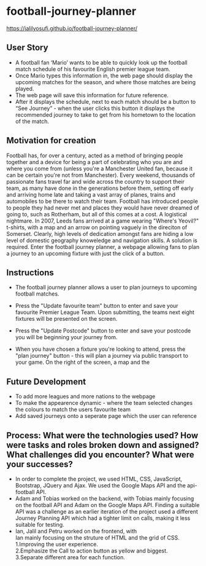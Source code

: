 # football-journey-planner
https://jalilyosufi.github.io/football-journey-planner/

## User Story

* A football fan ‘Mario’ wants to be able to quickly look up the football match schedule of his favourite English premier league team.
* Once Mario types this information in, the web page should display the upcoming matches for the season, and where those matches are being played.
* The web page will save this information for future reference.
* After it displays the schedule, next to each match should be a button to “See Journey” - when the user clicks this button it displays the         recommended journey to take to get from his hometown to the location of the match.

## Motivation for creation

Football has, for over a century, acted as a method of bringing people together and a device for being a part of celebrating who you are and where you come from (unless you're a Manchester United fan, because it can be certain you're not from Manchester). Every weekend, thousands of passionate fans travel far and wide across the country to support their team, as many have done in the generations before them, setting off early and arriving home late and taking a vast array of planes, trains and automobiles to be there to watch their team. Football has introduced people to people they had never met and places they would have never dreamed of going to, such as Rotherham, but all of this comes at a cost. A logistical nightmare. In 2007, Leeds fans arrived at a game wearing "Where's Yeovil?" t-shirts, with a map and an arrow on pointing vaguely in the direciton of Somerset. Clearly, high levels of dedication amongst fans are hiding a low level of domestic geography knoweledge and navigation skills. A solution is required. Enter the football journey planner, a webpage allowing fans to plan a journey to an upcoming fixture with just the click of a button.  


## Instructions

* The football journey planner allows a user to plan journeys to upcoming football matches. 

* Press the "Update favourite team" button to enter and save your favourite Premier League Team. Upon submitting, the teams next eight fixtures will be presented on the screen. 

* Press the "Update Postcode" button to enter and save your postcode you will be beginning your journey from. 

* When you have chosen a fixture you're looking to attend, press the "plan journey" button - this will plan a journey via public transport to your game. On the right of the screen, a map and the 

## Future Development
* To add more leagues and more nations to the webpage
* To make the appearence dynamic - where the team selected changes the colours to match the users favourite team
* Add saved journeys onto a seperate page which the user can reference

## Process: What were the technologies used? How were tasks and roles broken down and assigned? What challenges did you encounter? What were your successes?

* In order to complete the project, we used HTML, CSS, JavaScript, Bootstrap, JQuery and Ajax. We used the Google Maps API and the api-football API. 
* Adam and Tobias worked on the backend, with Tobias mainly focusing on the football API and Adam on the Google Maps API. Finding a suitable API was a challenge as an earlier iteration of the project used a different Journey Planning API which had a tighter limit on calls, making it less suitable for testing. 
* Ian, Jalil and Petru worked on the frontend, with  
Ian mainly focusing on the struture of HTML and the grid of CSS.  
1.Improving the user experience.  
2.Emphasize the Call to action button as yellow and biggest.  
3.Separate  different area for each function.  
